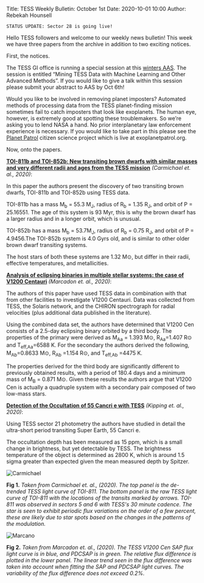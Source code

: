 Title: TESS Weekly Bulletin: October 1st
Date: 2020-10-01 10:00
Author: Rebekah Hounsell

`STATUS UPDATE: Sector 28 is going live!`

Hello TESS followers and welcome to our weekly news bulletin! This week we have three papers from the archive in addition to two exciting notices. 

First, the notices.

The TESS GI office is running a special session at this [winters AAS](https://aas.org/meetings/aas237). The session is entitled “Mining TESS Data with Machine Learning and Other Advanced Methods”.  If you would like to give a talk within this session please submit your abstract to AAS by Oct 6th!

Would you like to be involved in removing planet imposters? Automated methods of processing data from the TESS planet-finding mission sometimes fail to catch imposters that look like exoplanets. The human eye, however, is extremely good at spotting these troublemakers. So we’re asking you to lend NASA a hand. No prior interplanetary law enforcement experience is necessary. If you would like to take part in this please see the [Planet Patrol](https://www.zooniverse.org/projects/marckuchner/planet-patrol?utm_source=Newsletter&utm_medium=Email&utm_campaign=announce29sep2020) citizen science project which is live at exoplanetpatrol.org.

Now, onto the papers.

**[TOI-811b and TOI-852b: New transiting brown dwarfs with similar masses and very different radii and ages from the TESS mission](
https://arxiv.org/abs/2009.13515)** *(Carmichael et. al., 2020)*:

In this paper the authors present the discovery of two transiting brown dwarfs, TOI-811b and TOI-852b using TESS data.

TOI-811b has a mass M<sub>b</sub> = 55.3 M<sub>J</sub>, radius of R<sub>b</sub> = 1.35 R<sub>J</sub>, and orbit of P = 25.16551. The age of this system is 93 Myr, this is why the brown dwarf has a larger radius and in a longer orbit, which is unusual.

TOI-852b has a mass  M<sub>b</sub> = 53.7M<sub>J</sub>, radius of R<sub>b</sub> = 0.75 R<sub>J</sub>, and orbit of P = 4.9456.The TOI-852b system is 4.0 Gyrs old, and is similar to other older brown dwarf transiting systems.

The host stars of both these systems are 1.32 M⊙, but differ in their radii, effective temperatures, and metallicities. 

**[Analysis of eclipsing binaries in multiple stellar systems: the case of V1200 Centauri](https://arxiv.org/abs/2009.13496)** *(Marcadon et. al., 2020)*:

The authors of this paper have used TESS data in combination with that from other facilities to investigate V1200 Centauri. Data was collected from TESS, the Solaris network, and the CHIRON spectrograph for radial velocities (plus additional data published in  the literature).

Using the combined data set, the authors have determined that V1200 Cen consists of a 2.5-day eclipsing binary orbited by a third body. The properties of the primary were derived as M<sub>Aa</sub> = 1.393 M⊙, R<sub>Aa</sub>=1.407 R⊙ and T<sub>eff,Aa</sub>=6588 K. For the secondary the authors derived the following, M<sub>Ab</sub>=0.8633 M⊙, R<sub>Ab</sub> =1.154 R⊙, and T<sub>eff,Ab</sub> =4475 K.

The properties derived for the third body are significantly different to previously obtained results, with a period of 180.4 days and a minimum mass of M<sub>B</sub> = 0.871 M⊙. Given these results the authors argue that V1200 Cen is actually a quadruple system with a secondary pair composed of two low-mass stars.

**[Detection of the Occultation of 55 Cancri e with TESS](https://arxiv.org/abs/2009.12601)** *(Kipping et. al., 2020)*:

Using TESS sector 21 photometry the authors have studied in detail the ultra-short period transiting Super Earth, 55 Cancri e.

The occultation depth has been measured as 15 ppm, which is a small change in brightness, but yet detectable by TESS. The brightness temperature of the object is determined as 2800 K, which is around 1.5 sigma greater than expected given the mean measured depth by Spitzer.

![Carmichael](images/Carmichael.png)

**Fig 1.** *Taken from Carmichael et. al., (2020). The top panel is the de-trended TESS light curve of TOI-811. The bottom panel is the raw TESS light curve of TOI-811 with the locations of the transits marked by arrows.  TOI-811 was observed in sectors 5 and 6 with TESS's 30 minute cadence. The star is seen to exhibit periodic flux variations on the order of a few percent, these are likely due to star spots based on the changes in the patterns of the modulation.*

![Marcano](images/Marcano.png)

**Fig 2.** *Taken from Marcadon et. al., (2020). The TESS V1200 Cen SAP flux light curve is in blue, and PDCSAP is in green. The relative flux difference is plotted in the lower panel. The linear trend seen in the flux difference was taken into account when fitting the SAP and PDCSAP light curves. The variability of the flux difference does not exceed 0.2%.* 
